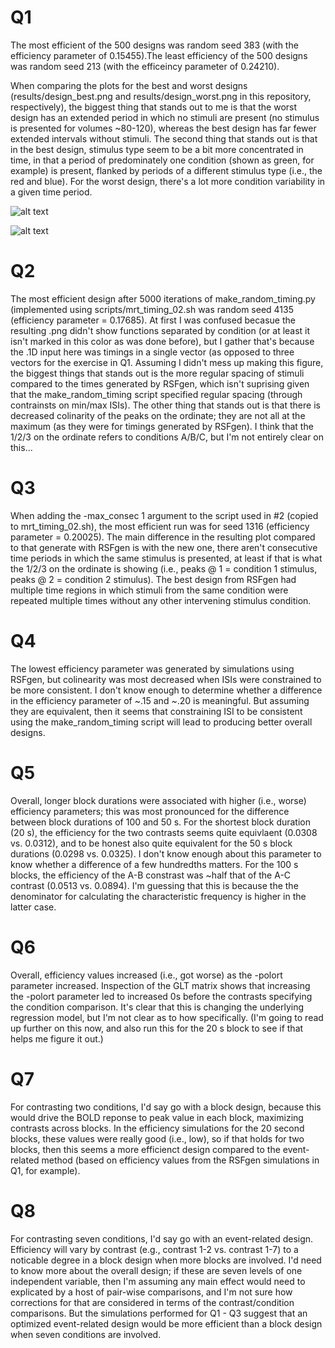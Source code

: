 # Q1
The most efficient of the 500 designs was random seed 383 (with the efficiency parameter of 0.15455).The least efficiency of the 500 designs was random seed 213 (with the efficeincy parameter of 0.24210).

When comparing the plots for the best and worst designs (results/design\_best.png and results/design\_worst.png in this repository, respectively), the biggest thing that stands out to me is that the worst design has an extended period in which no stimuli are present (no stimulus is presented for volumes ~80-120), whereas the best design has far fewer extended intervals without stimuli. The second thing that stands out is that in the best design, stimulus type seem to be a bit more concentrated in time, in that a period of predominately one condition (shown as green, for example) is present, flanked by periods of a different stimulus type (i.e., the red and blue). For the worst design, there's a lot more condition variability in a given time period.

![alt text](https://github.com/rachelmtheodore/hw3/results/design_best.png "design_best.png")

![alt text](https://github.com/rachelmtheodore/hw3/results/design_worst.png "design_worst.png")

# Q2
The most efficient design after 5000 iterations of make\_random\_timing.py (implemented using scripts/mrt\_timing_02.sh was random seed 4135 (efficiency parameter = 0.17685). At first I was confused becasue the resulting .png didn't show functions separated by condition (or at least it isn't marked in this color as was done before), but I gather that's because the .1D input here was timings in a single vector (as opposed to three vectors for the exercise in Q1. Assuming I didn't mess up making this figure, the biggest things that stands out is the more regular spacing of stimuli compared to the times generated by RSFgen, which isn't suprising given that the make\_random\_timing script specified regular spacing (through contrainsts on min/max ISIs). The other thing that stands out is that there is decreased colinarity of the peaks on the ordinate; they are not all at the maximum (as they were for timings generated by RSFgen). I think that the 1/2/3 on the ordinate refers to conditions A/B/C, but I'm not entirely clear on this...

# Q3
When adding the -max_consec 1 argument to the script used in #2 (copied to mrt\_timing_02.sh), the most efficient run was for seed 1316 (efficiency parameter = 0.20025). The main difference in the resulting plot compared to that generate with RSFgen is with the new one, there aren't consecutive time periods in which the same stimulus is presented, at least if that is what the 1/2/3 on the ordinate is showing (i.e., peaks @ 1 = condition 1 stimulus, peaks @ 2 = condition 2 stimulus). The best design from RSFgen had multiple time regions in which stimuli from the same condition were repeated multiple times without any other intervening stimulus condition.

# Q4
The lowest efficiency parameter was generated by simulations using RSFgen, but colinearity was most decreased when ISIs were constrained to be more consistent. I don't know enough to determine whether a difference in the efficiency parameter of ~.15 and ~.20 is meaningful. But assuming they are equivalent, then it seems that constraining ISI to be consistent using the make\_random\_timing script will lead to producing better overall designs.

# Q5

Overall, longer block durations were associated with higher (i.e., worse) efficiency parameters; this was most pronounced for the difference between block durations of 100 and 50 s. For the shortest block duration (20 s), the efficiency for the two contrasts seems quite equivlaent (0.0308 vs. 0.0312), and to be honest also quite equivalent for the 50 s block durations (0.0298 vs. 0.0325). I don't know enough about this parameter to know whether a difference of a few hundredths matters. For the 100 s blocks, the efficiency of the A-B constrast was ~half that of the A-C contrast (0.0513 vs. 0.0894). I'm guessing that this is because the the denominator for calculating the characteristic frequency is higher in the latter case.

# Q6

Overall, efficiency values increased (i.e., got worse) as the -polort parameter increased. Inspection of the GLT matrix shows that increasing the -polort parameter led to increased 0s before the contrasts specifying the condition comparison. It's clear that this is changing the underlying regression model, but I'm not clear as to how specifically. (I'm going to read up further on this now, and also run this for the 20 s block to see if that helps me figure it out.)

# Q7

For contrasting two conditions, I'd say go with a block design, because this would drive the BOLD reponse to peak value in each block, maximizing contrasts across blocks. In the efficiency simulations for the 20 second blocks, these values were really good (i.e., low), so if that holds for two blocks, then this seems a more efficienct design compared to the event-related method (based on efficiency values from the RSFgen simulations in Q1, for example).

# Q8

For contrasting seven conditions, I'd say go with an event-related design. Efficiency will vary by contrast (e.g., contrast 1-2 vs. contrast 1-7) to a noticable degree in a block design when more blocks are involved. I'd need to know more about the overall design; if these are seven levels of one independent variable, then I'm assuming any main effect would need to explicated by a host of pair-wise comparisons, and I'm not sure how corrections for that are considered in terms of the contrast/condition comparisons. But the simulations performed for Q1 - Q3 suggest that an optimized event-related design would be more efficient than a block design when seven conditions are involved.